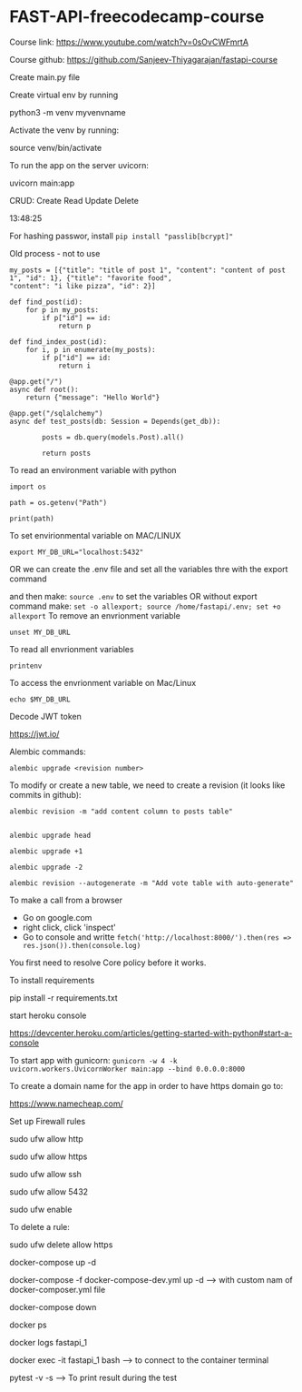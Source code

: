 # FAST-API-freecodecamp-course

Course link: https://www.youtube.com/watch?v=0sOvCWFmrtA

Course github: https://github.com/Sanjeev-Thiyagarajan/fastapi-course

Create main.py file

Create virtual env by running

python3 -m venv myvenvname

Activate the venv by running:

source venv/bin/activate

To run the app on the server uvicorn:

uvicorn main:app

CRUD: Create Read Update Delete

13:48:25

For hashing passwor, install ```pip install "passlib[bcrypt]"```

Old process - not to use
```
my_posts = [{"title": "title of post 1", "content": "content of post 1", "id": 1}, {"title": "favorite food",
"content": "i like pizza", "id": 2}]

def find_post(id):
    for p in my_posts:
        if p["id"] == id:
            return p

def find_index_post(id):
    for i, p in enumerate(my_posts):
        if p["id"] == id:
            return i

@app.get("/")
async def root():
    return {"message": "Hello World"}

@app.get("/sqlalchemy")
async def test_posts(db: Session = Depends(get_db)):

        posts = db.query(models.Post).all()

        return posts

```

To read an environment variable with python

```
import os

path = os.getenv("Path")

print(path)

```

To set envirionmental variable on MAC/LINUX

```
export MY_DB_URL="localhost:5432"

```
OR we can create the .env file and set all the variables thre with the export command

and then make: ``` source .env ``` to set the variables
OR without export command make: ``` set -o allexport; source /home/fastapi/.env; set +o allexport ``` 
To remove an envrionment variable

``` unset MY_DB_URL ```

To read all envrionment variables
```
printenv
```

To access the envrionment variable on Mac/Linux

```
echo $MY_DB_URL

```

Decode JWT token

https://jwt.io/


Alembic commands:

```
alembic upgrade <revision number>
```
To modify or create a new table, we need to create a revision (it looks like commits in github):

```
alembic revision -m "add content column to posts table"


alembic upgrade head

alembic upgrade +1

alembic upgrade -2

alembic revision --autogenerate -m "Add vote table with auto-generate"

```

To make a call from a browser

- Go on google.com
- right click, click 'inspect'
- Go to console and writte ```fetch('http://localhost:8000/').then(res => res.json()).then(console.log) ```

You first need to resolve Core policy before it works.


To install requirements

pip install -r requirements.txt

start heroku console

https://devcenter.heroku.com/articles/getting-started-with-python#start-a-console


To start app with gunicorn:
``` gunicorn -w 4 -k uvicorn.workers.UvicornWorker main:app --bind 0.0.0.0:8000 ```


To create a domain name for the app in order to have https domain go to:

https://www.namecheap.com/

Set up Firewall rules

sudo ufw allow http

sudo ufw allow https

sudo ufw allow ssh

sudo ufw allow 5432

sudo ufw enable

To delete a rule:

sudo ufw delete allow https


docker-compose up -d

docker-compose -f docker-compose-dev.yml up -d --> with custom nam of docker-composer.yml file

docker-compose down

docker ps

docker logs fastapi_1


docker exec -it fastapi_1 bash --> to connect to the container terminal


pytest -v -s --> To print result during the test